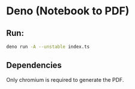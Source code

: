# Deno (Notebook to PDF)

## Run:
```bash
deno run -A --unstable index.ts
```
## Dependencies
Only chromium is required to generate the PDF.